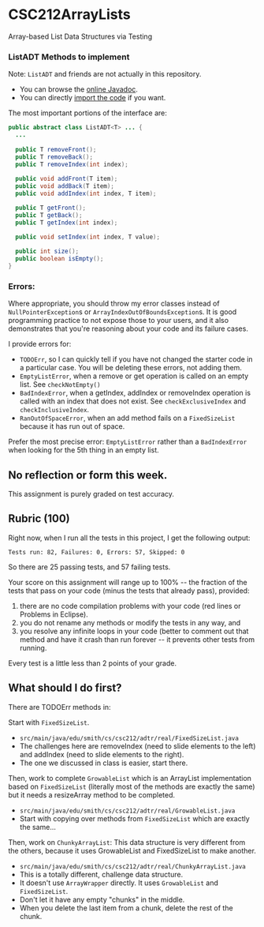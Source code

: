 # CSC212ArrayLists
Array-based List Data Structures via Testing 

### ListADT Methods to implement

Note: ``ListADT`` and friends are not actually in this repository.
- You can browse the [online Javadoc](https://javadoc.jitpack.io/com/github/jjfiv/CSC212ADT/1.3/javadoc/index.html).
- You can directly [import the code](https://github.com/jjfiv/CSC212ADT) if you want.

The most important portions of the interface are:

```java
public abstract class ListADT<T> ... {
  ...
  
  public T removeFront();
  public T removeBack();
  public T removeIndex(int index);
  
  public void addFront(T item);
  public void addBack(T item);
  public void addIndex(int index, T item);

  public T getFront();
  public T getBack();
  public T getIndex(int index);
  
  public void setIndex(int index, T value);

  public int size();
  public boolean isEmpty();
}
```

### Errors:

Where appropriate, you should throw my error classes instead of ``NullPointerException``s or ``ArrayIndexOutOfBoundsException``s. It is good programming practice to not expose those to your users, and it also demonstrates that you're reasoning about your code and its failure cases.

I provide errors for:
- ``TODOErr``, so I can quickly tell if you have not changed the starter code in a particular case. You will be deleting these errors, not adding them.
- ``EmptyListError``, when a remove or get operation is called on an empty list. See ``checkNotEmpty()``
- ``BadIndexError``, when a getIndex, addIndex or removeIndex operation is called with an index that does not exist. See ``checkExclusiveIndex`` and ``checkInclusiveIndex``.
- ``RanOutOfSpaceError``, when an add method fails on a ``FixedSizeList`` because it has run out of space.

Prefer the most precise error: ``EmptyListError`` rather than a ``BadIndexError`` when looking for the 5th thing in an empty list.

## No reflection or form this week.

This assignment is purely graded on test accuracy.

## Rubric (100)

Right now, when I run all the tests in this project, I get the following output:

```
Tests run: 82, Failures: 0, Errors: 57, Skipped: 0
```

So there are 25 passing tests, and 57 failing tests.

Your score on this assignment will range up to 100% -- the fraction of the tests that pass on your code (minus the tests that already pass), provided:

 1. there are no code compilation problems with your code (red lines or Problems in Eclipse).  
 2. you do not rename any methods or modify the tests in any way, and 
 3. you resolve any infinite loops in your code (better to comment out that method and have it crash than run forever -- it prevents other tests from running.

Every test is a little less than 2 points of your grade.

## What should I do first?

There are TODOErr methods in:

Start with ``FixedSizeList``.
- ``src/main/java/edu/smith/cs/csc212/adtr/real/FixedSizeList.java``
- The challenges here are removeIndex (need to slide elements to the left) and addIndex (need to slide elements to the right).
- The one we discussed in class is easier, start there.

Then, work to complete ``GrowableList`` which is an ArrayList implementation based on ``FixedSizeList`` (literally most of the methods are exactly the same) but it needs a resizeArray method to be completed.
- ``src/main/java/edu/smith/cs/csc212/adtr/real/GrowableList.java``
- Start with copying over methods from ``FixedSizeList`` which are exactly the same...

Then, work on ``ChunkyArrayList``: This data structure is very different from the others, because it uses GrowableList and FixedSizeList to make another.
- ``src/main/java/edu/smith/cs/csc212/adtr/real/ChunkyArrayList.java``
- This is a totally different, challenge data structure. 
- It doesn't use ``ArrayWrapper`` directly. It uses ``GrowableList`` and ``FixedSizeList``.
- Don't let it have any empty "chunks" in the middle. 
- When you delete the last item from a chunk, delete the rest of the chunk.


